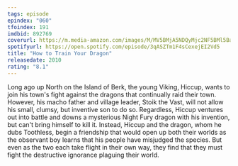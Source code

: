 ```yaml
---
tags: episode
epindex: "060"
tfoindex: 191
imdbid: 892769
coverurl: https://m.media-amazon.com/images/M/MV5BMjA5NDQyMjc2NF5BMl5BanBnXkFtZTcwMjg5ODcyMw@@._V1_SX202_CR0,0,202,300_.jpg
spotifyurl: https://open.spotify.com/episode/3qASZTm1F4sCexejEI2Vd5
title: "How to Train Your Dragon"
releasedate: 2010
rating: "8.1"
---
```


Long ago up North on the Island of Berk, the young Viking, Hiccup, wants to join his town's fight against the dragons that continually raid their town. However, his macho father and village leader, Stoik the Vast, will not allow his small, clumsy, but inventive son to do so. Regardless, Hiccup ventures out into battle and downs a mysterious Night Fury dragon with his invention, but can't bring himself to kill it. Instead, Hiccup and the dragon, whom he dubs Toothless, begin a friendship that would open up both their worlds as the observant boy learns that his people have misjudged the species. But even as the two each take flight in their own way, they find that they must fight the destructive ignorance plaguing their world.